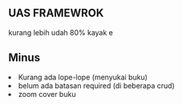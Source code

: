 ## UAS FRAMEWROK

<p>kurang lebih udah 80% kayak e</p>

## Minus
  <li class="list-group-item">Kurang ada lope-lope (menyukai buku)</li>
  <li class="list-group-item">belum ada batasan required (di beberapa crud)</li>
  <li class="list-group-item">zoom cover buku</li>
